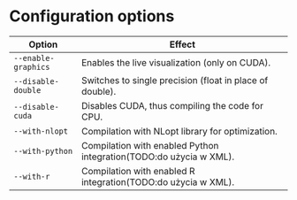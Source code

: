 # Configuration options

Option                | Effect
--------------------- | ---------------------------------------------------------
`--enable-graphics`   | Enables the live visualization (only on CUDA).
`--disable-double`    | Switches to single precision (float in place of double).
`--disable-cuda`      | Disables CUDA, thus compiling the code for CPU.
`--with-nlopt`        | Compilation with NLopt library for optimization.
`--with-python`       | Compilation with enabled Python integration(TODO:do użycia w XML).
`--with-r`            | Compilation with enabled R integration(TODO:do użycia w XML).
